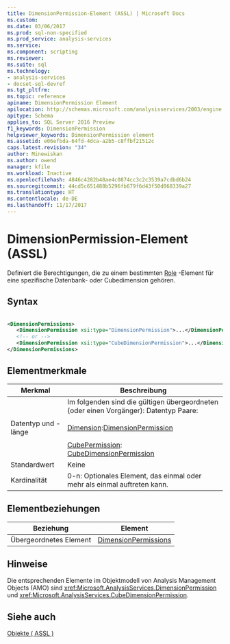 ```yaml
---
title: DimensionPermission-Element (ASSL) | Microsoft Docs
ms.custom: 
ms.date: 03/06/2017
ms.prod: sql-non-specified
ms.prod_service: analysis-services
ms.service: 
ms.component: scripting
ms.reviewer: 
ms.suite: sql
ms.technology:
- analysis-services
- docset-sql-devref
ms.tgt_pltfrm: 
ms.topic: reference
apiname: DimensionPermission Element
apilocation: http://schemas.microsoft.com/analysisservices/2003/engine
apitype: Schema
applies_to: SQL Server 2016 Preview
f1_keywords: DimensionPermission
helpviewer_keywords: DimensionPermission element
ms.assetid: e06efbda-64fd-4dca-a2b5-c8ffbf21512c
caps.latest.revision: "34"
author: Minewiskan
ms.author: owend
manager: kfile
ms.workload: Inactive
ms.openlocfilehash: 4846c4282b48ae4c0874cc3c2c3539a7cdbd6b24
ms.sourcegitcommit: 44cd5c651488b5296fb679f6d43f50d068339a27
ms.translationtype: HT
ms.contentlocale: de-DE
ms.lasthandoff: 11/17/2017
---
```

# <a name="dimensionpermission-element-assl"></a>DimensionPermission-Element (ASSL)
  Definiert die Berechtigungen, die zu einem bestimmten [Role](../../../analysis-services/scripting/objects/role-element-assl.md) -Element für eine spezifische Datenbank- oder Cubedimension gehören.  
  
## <a name="syntax"></a>Syntax  
  
```xml  
  
<DimensionPermissions>  
   <DimensionPermission xsi:type="DimensionPermission">...</DimensionPermission> <!-- ancestor: Dimension -->  
   <!-- or -->  
   <DimensionPermission xsi:type="CubeDimensionPermission">...</DimensionPermission> <!-- ancestor: CubePermission -->  
</DimensionPermissions>  
```  
  
## <a name="element-characteristics"></a>Elementmerkmale  
  
|Merkmal|Beschreibung|  
|--------------------|-----------------|  
|Datentyp und -länge|Im folgenden sind die gültigen übergeordneten (oder einen Vorgänger): Datentyp Paare:<br /><br /> [Dimension](../../../analysis-services/scripting/objects/dimension-element-assl.md):[DimensionPermission](../../../analysis-services/scripting/data-type/dimensionpermission-data-type-assl.md)<br /><br /> [CubePermission](../../../analysis-services/scripting/objects/cubepermission-element-assl.md):<br />                        [CubeDimensionPermission](../../../analysis-services/scripting/data-type/cubedimensionpermission-data-type-assl.md)|  
|Standardwert|Keine|  
|Kardinalität|0-n: Optionales Element, das einmal oder mehr als einmal auftreten kann.|  
  
## <a name="element-relationships"></a>Elementbeziehungen  
  
|Beziehung|Element|  
|------------------|-------------|  
|Übergeordnetes Element|[DimensionPermissions](../../../analysis-services/scripting/collections/dimensionpermissions-element-assl.md)|  
  
## <a name="remarks"></a>Hinweise  
 Die entsprechenden Elemente im Objektmodell von Analysis Management Objects (AMO) sind <xref:Microsoft.AnalysisServices.DimensionPermission> und <xref:Microsoft.AnalysisServices.CubeDimensionPermission>.  
  
## <a name="see-also"></a>Siehe auch  
 [Objekte &#40; ASSL &#41;](../../../analysis-services/scripting/objects/objects-assl.md)  
  
  
